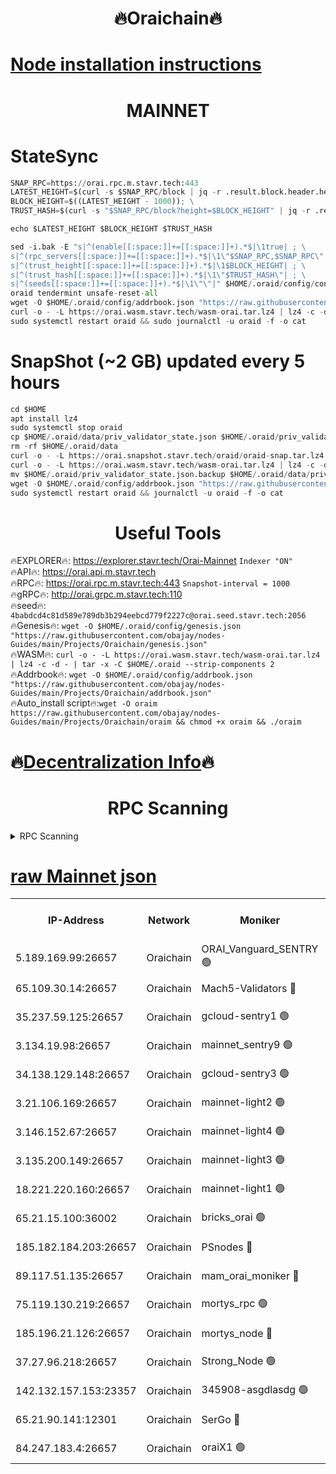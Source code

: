 <h1 align="center"> 🔥Oraichain🔥</h1>

[Node installation instructions](https://github.com/obajay/nodes-Guides/tree/main/Projects/Oraichain)
=
<h1 align="center"> MAINNET</h1>

# StateSync
```python
SNAP_RPC=https://orai.rpc.m.stavr.tech:443
LATEST_HEIGHT=$(curl -s $SNAP_RPC/block | jq -r .result.block.header.height); \
BLOCK_HEIGHT=$((LATEST_HEIGHT - 1000)); \
TRUST_HASH=$(curl -s "$SNAP_RPC/block?height=$BLOCK_HEIGHT" | jq -r .result.block_id.hash)

echo $LATEST_HEIGHT $BLOCK_HEIGHT $TRUST_HASH

sed -i.bak -E "s|^(enable[[:space:]]+=[[:space:]]+).*$|\1true| ; \
s|^(rpc_servers[[:space:]]+=[[:space:]]+).*$|\1\"$SNAP_RPC,$SNAP_RPC\"| ; \
s|^(trust_height[[:space:]]+=[[:space:]]+).*$|\1$BLOCK_HEIGHT| ; \
s|^(trust_hash[[:space:]]+=[[:space:]]+).*$|\1\"$TRUST_HASH\"| ; \
s|^(seeds[[:space:]]+=[[:space:]]+).*$|\1\"\"|" $HOME/.oraid/config/config.toml
oraid tendermint unsafe-reset-all
wget -O $HOME/.oraid/config/addrbook.json "https://raw.githubusercontent.com/obajay/nodes-Guides/main/Projects/Oraichain/addrbook.json"
curl -o - -L https://orai.wasm.stavr.tech/wasm-orai.tar.lz4 | lz4 -c -d - | tar -x -C $HOME/.oraid --strip-components 2
sudo systemctl restart oraid && sudo journalctl -u oraid -f -o cat
```
# SnapShot (~2 GB) updated every 5 hours
```python
cd $HOME
apt install lz4
sudo systemctl stop oraid
cp $HOME/.oraid/data/priv_validator_state.json $HOME/.oraid/priv_validator_state.json.backup
rm -rf $HOME/.oraid/data
curl -o - -L https://orai.snapshot.stavr.tech/oraid/oraid-snap.tar.lz4 | lz4 -c -d - | tar -x -C $HOME/.oraid --strip-components 2
curl -o - -L https://orai.wasm.stavr.tech/wasm-orai.tar.lz4 | lz4 -c -d - | tar -x -C $HOME/.oraid --strip-components 2
mv $HOME/.oraid/priv_validator_state.json.backup $HOME/.oraid/data/priv_validator_state.json
wget -O $HOME/.oraid/config/addrbook.json "https://raw.githubusercontent.com/obajay/nodes-Guides/main/Projects/Oraichain/addrbook.json"
sudo systemctl restart oraid && journalctl -u oraid -f -o cat
```

 <h1 align="center"> Useful Tools</h1>

🔥EXPLORER🔥:     https://explorer.stavr.tech/Orai-Mainnet        `Indexer "ON"` \
🔥API🔥:          https://orai.api.m.stavr.tech \
🔥RPC🔥:          https://orai.rpc.m.stavr.tech:443              `Snapshot-interval = 1000` \
🔥gRPC🔥:         http://orai.grpc.m.stavr.tech:110 \
🔥seed🔥:      `4babdcd4c81d589e789db3b294eebcd779f2227c@orai.seed.stavr.tech:2056` \
🔥Genesis🔥:   `wget -O $HOME/.oraid/config/genesis.json "https://raw.githubusercontent.com/obajay/nodes-Guides/main/Projects/Oraichain/genesis.json"` \
🔥WASM🔥:      `curl -o - -L https://orai.wasm.stavr.tech/wasm-orai.tar.lz4 | lz4 -c -d - | tar -x -C $HOME/.oraid --strip-components 2` \
🔥Addrbook🔥:  `wget -O $HOME/.oraid/config/addrbook.json "https://raw.githubusercontent.com/obajay/nodes-Guides/main/Projects/Oraichain/addrbook.json"` \
🔥Auto_install script🔥:`wget -O oraim https://raw.githubusercontent.com/obajay/nodes-Guides/main/Projects/Oraichain/oraim && chmod +x oraim && ./oraim`

🔥[Decentralization Info](https://github.com/obajay/StateSync-snapshots/tree/main/Projects/Oraichain/Decentralization)🔥
=
<h1 align="center"> RPC Scanning</h1>

<details>
<summary>RPC Scanning</summary>

<h2 align="center"> We scan nodes in real time every 4 hours. And we provide the final result of RPC endpoints.
We cannot influence the operation of these nodes in any way. </h2>


```python
If Voting Power is higher than 0 --> then the Node is a validator of the network and may be subject to attack and be a potential threat to the chain.
```
```python
We marked such validators with a red symbol
```

</details>

[raw Mainnet json](https://rpc-check.oraim.stavr.tech/oraim/rpc-oraim-result.json)
=


<table><tr><th>IP-Address</th><th>Network</th><th>Moniker</th><th>Latest Block Height</th><th>Earliest Block Height</th><th>Catching Up</th><th>Tx Index</th><th>Voting Power</th><th>Scan Time</th></tr><tr><td>5.189.169.99:26657</td><td>Oraichain</td><td>ORAI_Vanguard_SENTRY 🟢</td><td>16217717</td><td>0</td><td>False</td><td>on</td><td>0</td><td>2024-03-14T14:58:59.864632064UTC</td></tr><tr><td>65.109.30.14:26657</td><td>Oraichain</td><td>Mach5-Validators 🔴</td><td>16217745</td><td>0</td><td>False</td><td>off</td><td>644</td><td>2024-03-14T14:59:55.961259910UTC</td></tr><tr><td>35.237.59.125:26657</td><td>Oraichain</td><td>gcloud-sentry1 🟢</td><td>16217716</td><td>1</td><td>False</td><td>on</td><td>0</td><td>2024-03-14T14:58:57.009965731UTC</td></tr><tr><td>3.134.19.98:26657</td><td>Oraichain</td><td>mainnet_sentry9 🟢</td><td>16217734</td><td>1</td><td>False</td><td>on</td><td>0</td><td>2024-03-14T14:59:30.779131060UTC</td></tr><tr><td>34.138.129.148:26657</td><td>Oraichain</td><td>gcloud-sentry3 🟢</td><td>16217738</td><td>1</td><td>False</td><td>on</td><td>0</td><td>2024-03-14T14:59:43.705887113UTC</td></tr><tr><td>3.21.106.169:26657</td><td>Oraichain</td><td>mainnet-light2 🟢</td><td>16217727</td><td>15275144</td><td>False</td><td>on</td><td>0</td><td>2024-03-14T14:59:21.640790173UTC</td></tr><tr><td>3.146.152.67:26657</td><td>Oraichain</td><td>mainnet-light4 🟢</td><td>16217734</td><td>15275144</td><td>False</td><td>on</td><td>0</td><td>2024-03-14T14:59:31.474700537UTC</td></tr><tr><td>3.135.200.149:26657</td><td>Oraichain</td><td>mainnet-light3 🟢</td><td>16217736</td><td>15275144</td><td>False</td><td>on</td><td>0</td><td>2024-03-14T14:59:36.229224963UTC</td></tr><tr><td>18.221.220.160:26657</td><td>Oraichain</td><td>mainnet-light1 🟢</td><td>16217737</td><td>15643601</td><td>False</td><td>on</td><td>0</td><td>2024-03-14T14:59:40.980532379UTC</td></tr><tr><td>65.21.15.100:36002</td><td>Oraichain</td><td>bricks_orai 🟢</td><td>16217748</td><td>15848470</td><td>False</td><td>on</td><td>0</td><td>2024-03-14T15:00:00.530242387UTC</td></tr><tr><td>185.182.184.203:26657</td><td>Oraichain</td><td>PSnodes 🔴</td><td>16217717</td><td>15946937</td><td>False</td><td>off</td><td>31</td><td>2024-03-14T14:59:00.583566877UTC</td></tr><tr><td>89.117.51.135:26657</td><td>Oraichain</td><td>mam_orai_moniker 🔴</td><td>16217716</td><td>15951001</td><td>False</td><td>on</td><td>5</td><td>2024-03-14T14:58:57.357757566UTC</td></tr><tr><td>75.119.130.219:26657</td><td>Oraichain</td><td>mortys_rpc 🟢</td><td>16217744</td><td>15960001</td><td>False</td><td>on</td><td>0</td><td>2024-03-14T14:59:51.278510255UTC</td></tr><tr><td>185.196.21.126:26657</td><td>Oraichain</td><td>mortys_node 🔴</td><td>16217717</td><td>16058801</td><td>False</td><td>on</td><td>168378</td><td>2024-03-14T14:59:00.245531482UTC</td></tr><tr><td>37.27.96.218:26657</td><td>Oraichain</td><td>Strong_Node 🟢</td><td>16217751</td><td>16086201</td><td>False</td><td>on</td><td>0</td><td>2024-03-14T15:00:04.987067919UTC</td></tr><tr><td>142.132.157.153:23357</td><td>Oraichain</td><td>345908-asgdlasdg 🟢</td><td>16217734</td><td>16103383</td><td>False</td><td>on</td><td>0</td><td>2024-03-14T14:59:30.101042751UTC</td></tr><tr><td>65.21.90.141:12301</td><td>Oraichain</td><td>SerGo 🔴</td><td>16217741</td><td>16117741</td><td>False</td><td>off</td><td>1</td><td>2024-03-14T14:59:48.137982526UTC</td></tr><tr><td>84.247.183.4:26657</td><td>Oraichain</td><td>oraiX1 🟢</td><td>16217752</td><td>16177601</td><td>False</td><td>on</td><td>0</td><td>2024-03-14T15:00:05.287670139UTC</td></tr></table>
